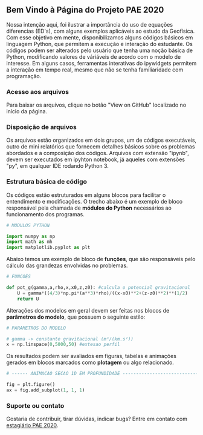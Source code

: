 ## Bem Vindo à Página do Projeto PAE 2020

Nossa intenção aqui, foi ilustrar a importância do uso de equações diferencias (ED's), com alguns exemplos aplicáveis ao estudo da Geofísica. Com esse objetivo em mente, disponibilizamos alguns códigos básicos em linguagem Python, que permitem a execução e interação do estudante. Os códigos podem ser alterados pelo usuário que tenha uma noção básica de Python, modificando valores de váriáveis de acordo com o modelo de interesse. Em alguns casos, ferramentas interativas do ipywidgets permitem a interação em tempo real, mesmo que não se tenha familiaridade com programação.

### Acesso aos arquivos
Para baixar os arquivos, clique no botão "View on GitHub" localizado no início da página.

### Disposição de arquivos

Os arquivos estão organizados em dois grupos, um de códigos executáveis, outro de mini relatórios que fornecem detalhes básicos sobre os problemas abordados e a composição dos códigos. Arquivos com extensão "ipynb", devem ser executados em ipyhton notebook, já aqueles com extensões "py", em qualquer IDE rodando Python 3.

### Estrutura básica de código

Os códigos estão estruturados em alguns blocos para facilitar o entendimento e modificações. O trecho abaixo é um exemplo de bloco responsável pela chamada de **módulos do Python** necessários ao funcionamento dos programas.

```python
# MODULOS PYTHON

import numpy as np
import math as mh
import matplotlib.pyplot as plt
```
Abaixo temos um exemplo de bloco de **funções**, que são responsáveis pelo cálculo das grandezas envolvidas no problemas.

```python
# FUNCOES

def pot_g(gamma,a,rho,x,x0,z,z0): #calcula o potencial gravitacional
    U = gamma*((4/3)*np.pi*(a**3)*rho)/((x-x0)**2+(z-z0)**2)**(1/2)
    return U
```
Alterações dos modelos em geral devem ser feitas nos blocos de **parâmetros do modelo**, que possuem o seguinte estilo:

```python
# PARAMETROS DO MODELO

# gamma -> constante gravitacional (m³/(km.s²))
x = np.linspace(0,5000,50) #extesao perfil
```
Os resultados podem ser avaliados em figuras, tabelas e animações gerados em blocos marcados como **plotagem** ou algo relacionado.

```python
# ------ ANIMACAO SECAO 1D EM PROFUNDIDADE -------------------------------

fig = plt.figure()
ax = fig.add_subplot(1, 1, 1)
```

### Suporte ou contato

Gostaria de contribuir, tirar dúvidas, indicar bugs? Entre em contato com [estagiário PAE 2020](felipeiag2012@gmail.com).
